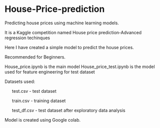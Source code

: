 # House-Price-prediction
Predicting house prices using machine learning models.

It is a Kaggle competition named House price prediction-Advanced regression techinques

Here I have created a simple model to predict the house prices. 

Recommended for Beginners.

House_price.ipynb is the main model
House_price_test.ipynb is the model used for feature engineering for test dataset

Datasets used:
  <ul>test.csv - test dataset</ul> 
  <ul>train.csv - training dataset</ul>
  <ul>test_df.csv - test dataset after exploratory data analysis</ul>


Model is created using Google colab.
